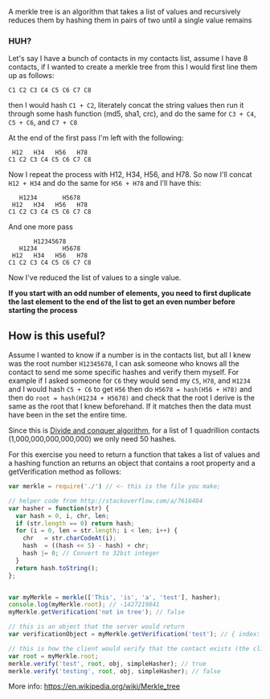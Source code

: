 A merkle tree is an algorithm that takes a list of values and recursively reduces them by hashing them in pairs of two until a single value remains

### HUH?

Let's say I have a bunch of contacts in my contacts list, assume I have 8 contacts, if I wanted to create a merkle tree from this I would first line them up as follows:

```
C1 C2 C3 C4 C5 C6 C7 C8
```

then I would hash `C1 + C2`, literately concat the string values then run it through some hash function (md5, sha1, crc), and do the same for `C3 + C4`, `C5 + C6`, and `C7 + C8`

At the end of the first pass I'm left with the following:

```
 H12   H34   H56   H78
C1 C2 C3 C4 C5 C6 C7 C8
```

Now I repeat the process with H12, H34, H56, and H78. So now I'll concat `H12 + H34` and do the same for `H56 + H78` and I'll have this:

```
   H1234       H5678
 H12   H34   H56   H78
C1 C2 C3 C4 C5 C6 C7 C8
```

And one more pass


```
       H12345678
   H1234       H5678
 H12   H34   H56   H78
C1 C2 C3 C4 C5 C6 C7 C8
```

Now I've reduced the list of values to a single value.

**If you start with an odd number of elements, you need to first duplicate the last element to the end of the list to get an even number before starting the process**

## How is this useful?

Assume I wanted to know if a number is in the contacts list, but all I knew was the root number `H12345678`, I can ask someone who knows all the contact to send me some specific hashes and verify them myself. For example if I asked someone for `C6` they would send my `C5`, `H78`, and `H1234` and I would hash `C5 + C6` to get `H56` then do `H5678 = hash(H56 + H78)` and then do `root = hash(H1234 + H5678)` and check that the root I derive is the same as the root that I knew beforehand. If it matches then the data must have been in the set the entire time.

Since this is [Divide and conquer algorithm](https://en.wikipedia.org/wiki/Divide_and_conquer_algorithms), for a list of 1 quadrillion contacts (1,000,000,000,000,000) we only need 50 hashes.

For this exercise you need to return a function that takes a list of values and a hashing function an returns an object that contains a root property and a getVerification method as follows:


```js
var merkle = require('./') // <- this is the file you make;

// helper code from http://stackoverflow.com/a/7616484
var hasher = function(str) {
  var hash = 0, i, chr, len;
  if (str.length == 0) return hash;
  for (i = 0, len = str.length; i < len; i++) {
    chr   = str.charCodeAt(i);
    hash  = ((hash << 5) - hash) + chr;
    hash |= 0; // Convert to 32bit integer
  }
  return hash.toString();
};


var myMerkle = merkle(['This', 'is', 'a', 'test'], hasher);
console.log(myMerkle.root); // -1427219841
myMerkle.getVerification('not in tree'); // false

// this is an object that the server would return
var verificationObject = myMerkle.getVerification('test'); // { index: 3, breadcrumbs: [ 'a', '-1790830488' ] }

// this is how the client would verify that the contact exists (the client somehow already knows the root)
var root = myMerkle.root;
merkle.verify('test', root, obj, simpleHasher); // true
merkle.verify('testing', root, obj, simpleHasher); // false
```

More info: https://en.wikipedia.org/wiki/Merkle_tree
